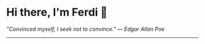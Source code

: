 <h1>Hi there, I'm Ferdi 👋</h1>

<p><em>
  "Convinced myself, I seek not to convince." — Edgar Allan Poe
</em></p>

---
